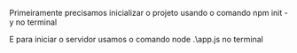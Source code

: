 Primeiramente precisamos inicializar o projeto usando o comando npm init -y no terminal

E para iniciar o servidor usamos o comando node .\app.js no terminal